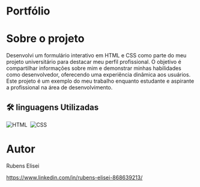 # Portfólio

# Sobre o projeto
Desenvolvi um formulário interativo em HTML e CSS como parte do meu projeto universitário para destacar meu perfil profissional. O objetivo é compartilhar informações sobre mim e demonstrar minhas habilidades como desenvolvedor, oferecendo uma experiência dinâmica aos usuários. Este projeto é um exemplo do meu trabalho enquanto estudante e aspirante a profissional na área de desenvolvimento.



## 🛠 linguagens Utilizadas
![HTML](https://img.shields.io/badge/-HTML-05122A?style=flat&logo=HTML5)&nbsp;
![CSS](https://img.shields.io/badge/-CSS-05122A?style=flat&logo=CSS3&logoColor=1572B6)&nbsp;


# Autor

Rubens Elisei

https://www.linkedin.com/in/rubens-elisei-868639213/

